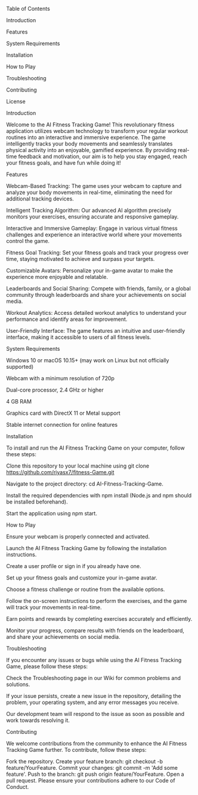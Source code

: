 Table of Contents

Introduction

Features

System Requirements

Installation

How to Play

Troubleshooting

Contributing

License

Introduction

Welcome to the AI Fitness Tracking Game! This revolutionary fitness application utilizes webcam technology to transform your regular workout routines into an interactive and immersive experience. The game intelligently tracks your body movements and seamlessly translates physical activity into an enjoyable, gamified experience. By providing real-time feedback and motivation, our aim is to help you stay engaged, reach your fitness goals, and have fun while doing it!


Features

Webcam-Based Tracking: The game uses your webcam to capture and analyze your body movements in real-time, eliminating the need for additional tracking devices.

Intelligent Tracking Algorithm: Our advanced AI algorithm precisely monitors your exercises, ensuring accurate and responsive gameplay.

Interactive and Immersive Gameplay: Engage in various virtual fitness challenges and experience an interactive world where your movements control the game.

Fitness Goal Tracking: Set your fitness goals and track your progress over time, staying motivated to achieve and surpass your targets.

Customizable Avatars: Personalize your in-game avatar to make the experience more enjoyable and relatable.

Leaderboards and Social Sharing: Compete with friends, family, or a global community through leaderboards and share your achievements on social media.

Workout Analytics: Access detailed workout analytics to understand your performance and identify areas for improvement.

User-Friendly Interface: The game features an intuitive and user-friendly interface, making it accessible to users of all fitness levels.

System Requirements

Windows 10 or macOS 10.15+ (may work on Linux but not officially supported)

Webcam with a minimum resolution of 720p

Dual-core processor, 2.4 GHz or higher

4 GB RAM

Graphics card with DirectX 11 or Metal support

Stable internet connection for online features

Installation

To install and run the AI Fitness Tracking Game on your computer, follow these steps:


Clone this repository to your local machine using git clone https://github.com/riyasx7/fitness-Game.git

Navigate to the project directory: cd AI-Fitness-Tracking-Game.

Install the required dependencies with npm install (Node.js and npm should be installed beforehand).

Start the application using npm start.

How to Play

Ensure your webcam is properly connected and activated.

Launch the AI Fitness Tracking Game by following the installation instructions.

Create a user profile or sign in if you already have one.

Set up your fitness goals and customize your in-game avatar.

Choose a fitness challenge or routine from the available options.

Follow the on-screen instructions to perform the exercises, and the game will track your movements in real-time.

Earn points and rewards by completing exercises accurately and efficiently.

Monitor your progress, compare results with friends on the leaderboard, and share your achievements on social media.

Troubleshooting

If you encounter any issues or bugs while using the AI Fitness Tracking Game, please follow these steps:

Check the Troubleshooting page in our Wiki for common problems and solutions.

If your issue persists, create a new issue in the repository, detailing the problem, your operating system, and any error messages you receive.

Our development team will respond to the issue as soon as possible and work towards resolving it.

Contributing

We welcome contributions from the community to enhance the AI Fitness Tracking Game further. To contribute, follow these steps:

Fork the repository.
Create your feature branch: git checkout -b feature/YourFeature.
Commit your changes: git commit -m 'Add some feature'.
Push to the branch: git push origin feature/YourFeature.
Open a pull request.
Please ensure your contributions adhere to our Code of Conduct.
